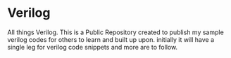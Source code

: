 # Verilog
All things Verilog.
This is a Public Repository created to publish my sample verilog codes  for others to learn and built up upon.
initially it will have a single leg for verilog code snippets and more are to follow.
